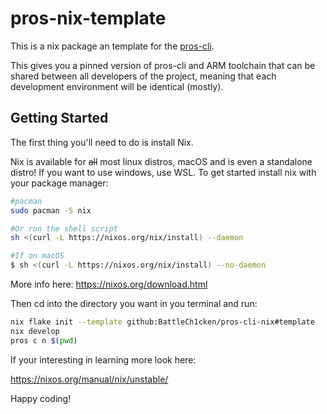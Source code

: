 # pros-nix-template

This is a nix package an template for the [pros-cli](https://github.com/purduesigbots/pros-cli/tree/develop).

This gives you a pinned version of pros-cli and ARM toolchain that can be shared between all developers of the project, meaning that each development environment will be identical (mostly).

## Getting Started

The first thing you'll need to do is install Nix.

Nix is available for ~~all~~ most linux distros, macOS and is even a standalone distro! If you want to use windows, use WSL.
To get started install nix with your package manager:
```sh
#pacman
sudo pacman -S nix

#Or run the shell script
sh <(curl -L https://nixos.org/nix/install) --daemon

#If on macOS
$ sh <(curl -L https://nixos.org/nix/install) --no-daemon
```
More info here:
https://nixos.org/download.html

Then cd into the directory you want in you terminal and run:
```sh
nix flake init --template github:BattleCh1cken/pros-cli-nix#template
nix develop
pros c n $(pwd)
```

If your interesting in learning more look here:

https://nixos.org/manual/nix/unstable/

Happy coding!
